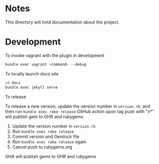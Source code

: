 # Notes

This directory will hold documentation about the project.


# Development

To invoke vagrant with the plugin in development
```bash
bundle exec vagrant <command> --debug
```

To locally launch docs site
```bash
cd docs
bundle exec jekyll serve
```

To release 

To release a new version, update the version number in `version.rb`, and then run `bundle exec rake release`
GitHub action upon tag push with "v*" will publish gem to GHR and rubygems

1. Update the version number in `version.rb`
2. Run `bundle exec rake release`
3. Commit version and Gemlock file
4. Run `bundle exec rake release` again
5. Cancel push to rubygems.org 

GHA will publish gems to GHR and rubygems